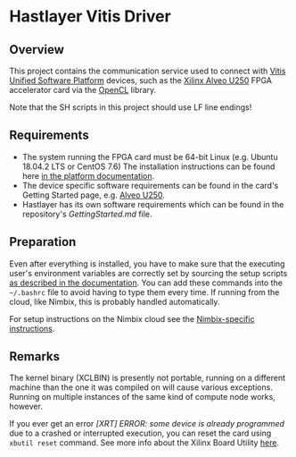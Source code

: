 # Hastlayer Vitis Driver



## Overview

This project contains the communication service used to connect with
[Vitis Unified Software Platform](https://www.xilinx.com/products/design-tools/vitis/vitis-platform.html) devices, such
as the [Xilinx Alveo U250](https://www.xilinx.com/products/boards-and-kits/alveo/u250.html) FPGA accelerator card via
the [OpenCL](https://www.khronos.org/opencl/) library.

Note that the SH scripts in this project should use LF line endings!


## Requirements

* The system running the FPGA card must be 64-bit Linux (e.g. Ubuntu 18.04.2 LTS or CentOS 7.6) The installation
  instructions can be found here [in the platform documentation](https://www.xilinx.com/html_docs/xilinx2019_2/vitis_doc/vhc1571429852245.html).
* The device specific software requirements can be found in the card's Getting Started page, e.g.
  [Alveo U250](https://www.xilinx.com/products/boards-and-kits/alveo/u250.html#gettingStarted).
* Hastlayer has its own software requirements which can be found in the repository's *GettingStarted.md* file.

## Preparation

Even after everything is installed, you have to make sure that the executing user's environment variables are correctly
set by sourcing the setup scripts [as described in the documentation](https://www.xilinx.com/html_docs/xilinx2019_2/vitis_doc/rbk1547656041291.html).
You can add these commands into the `~/.bashrc` file to avoid having to type them every time. If running from the cloud,
like Nimbix, this is probably handled automatically.

For setup instructions on the Nimbix cloud see the [Nimbix-specific instructions](Nimbix.md).

## Remarks

The kernel binary (XCLBIN) is presently not portable, running on a different machine than the one it was compiled on
will cause various exceptions. Running on multiple instances of the same kind of compute node works, however.

If you ever get an error *\[XRT\] ERROR: some device is already programmed* due to a crashed or interrupted execution,
you can reset the card using `xbutil reset` command. See more info about the Xilinx Board Utility
[here](https://www.xilinx.com/html_docs/xilinx2019_1/sdaccel_doc/yrx1536963262111.html).
